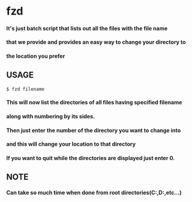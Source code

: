 # fzd

#### It's just batch script that lists out all the files with the file name
#### that we provide and provides an easy way to change your directory to 
#### the location you prefer


## USAGE

```
$ fzd filename
```
#### This will now list the directories of all files having specified filename
#### along with numbering by its sides.
#### Then just enter the number of the directory you want to change into
#### and this will change your location to that directory
#### If you want to quit while the directories  are displayed just enter 0.

## NOTE
#### Can take so much time when done from root directories(C:,D:,etc...)
